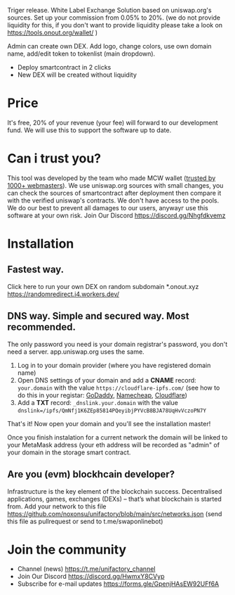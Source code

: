 Triger release. White Label Exchange Solution based on uniswap.org's sources. Set up your commission from 0.05% to 20%. (we do not provide liquidity for this, if you don't want to provide liquidity please take a look on https://tools.onout.org/wallet/ )

Admin can create own DEX. Add logo, change colors, use own domain name, add/edit token to tokenlist (main dropdown).

- Deploy smartcontract in 2 clicks
- New DEX will be created without liquidity

# Price

It's free, 20% of your revenue (your fee) will forward to our development fund. We will use this to support the software up to date.

# Can i trust you?

This tool was developed by the team who made MCW wallet ([trusted by 1000+ webmasters](https://codecanyon.net/item/multicurrency-crypto-wallet-and-exchange-widgets-for-wordpress/23532064)). We use uniswap.org sources with small changes, you can check the sources of smartcontract after deployment then compare it with the verified uniswap's contracts. We don't have access to the pools. We do our best to prevent all damages to our users, anywayг use this software at your own risk. Join Our Discord https://discord.gg/Nhgfdkvemz

# Installation

## Fastest way.

Click here to run your own DEX on random subdomain \*.onout.xyz https://randomredirect.i4.workers.dev/

## DNS way. Simple and secured way. Most recommended.

The only password you need is your domain registrar's password, you don't need a server. app.uniswap.org uses the same.

1. Log in to your domain provider (where you have registered domain name)
2. Open DNS settings of your domain and add a **CNAME** record: `your.domain` with the value `https://cloudflare-ipfs.com/` (see how to do this in your registar: [GoDaddy](https://www.google.com/search?q=how+to+add+cname+in+godaddy), [Namecheap](https://www.google.com/search?q=how+to+add+cname+in+Namecheap), [Cloudflare](https://www.google.com/search?q=how+to+add+cname+in+Cloudflare))
3. Add a **TXT** record: `_dnslink.your.domain` with the value `dnslink=/ipfs/QmNfj1K6ZEp85814PQeyibjPYVcB8BJA78UqHvVczoPN7Y`

That's it! Now open your domain and you'll see the installation master!

Once you finish instalation for a current network the domain will be linked to your MetaMask address (your eth address will be recorded as "admin" of your domain in the storage smart contract.

## Are you (evm) blockhcain developer?

Infrastructure is the key element of the blockchain success. Decentralised applications, games, exchanges (DEXs) – that’s what blockchain is started from. Add your network to this file https://github.com/noxonsu/unifactory/blob/main/src/networks.json (send this file as pullrequest or send to t.me/swaponlinebot)

# Join the community

- Channel (news) https://t.me/unifactory_channel
- Join Our Discord https://discord.gg/HwmxY8CVyp
- Subscribe for e-mail updates https://forms.gle/GpenjHAsEW92UFf6A
